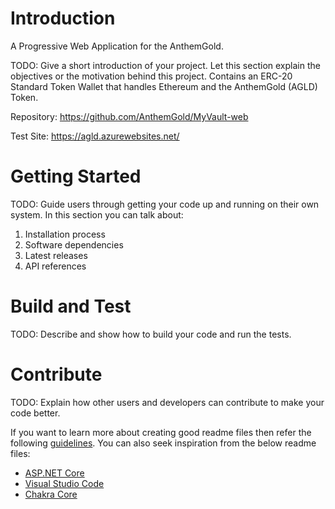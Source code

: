 # Introduction 
A Progressive Web Application for the AnthemGold.

TODO: Give a short introduction of your project. Let this section explain the objectives or the motivation behind this project. 
Contains an ERC-20 Standard Token Wallet that handles Ethereum and the AnthemGold (AGLD) Token. 

Repository: https://github.com/AnthemGold/MyVault-web

Test Site: https://agld.azurewebsites.net/

# Getting Started
TODO: Guide users through getting your code up and running on their own system. In this section you can talk about:
1.	Installation process
2.	Software dependencies
3.	Latest releases
4.	API references

# Build and Test
TODO: Describe and show how to build your code and run the tests. 

# Contribute
TODO: Explain how other users and developers can contribute to make your code better. 

If you want to learn more about creating good readme files then refer the following [guidelines](https://www.visualstudio.com/en-us/docs/git/create-a-readme). You can also seek inspiration from the below readme files:
- [ASP.NET Core](https://github.com/aspnet/Home)
- [Visual Studio Code](https://github.com/Microsoft/vscode)
- [Chakra Core](https://github.com/Microsoft/ChakraCore)
